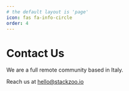 ```yaml
---
# the default layout is 'page'
icon: fas fa-info-circle
order: 4
---
```


# Contact Us
We are a full remote community based in Italy.

Reach us at  <a href="mailto:hello@stackzoo.io">hello@stackzoo.io</a>
